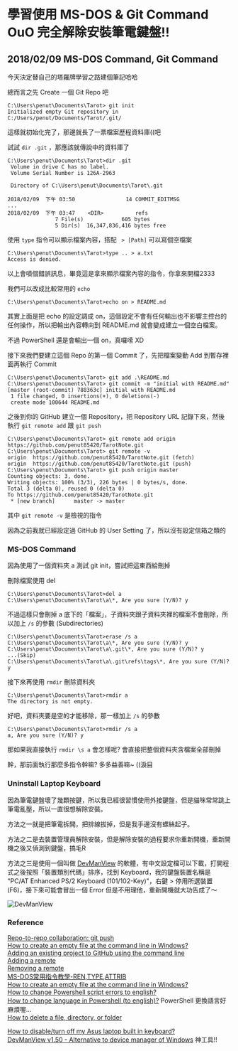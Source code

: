 # 學習使用 MS-DOS & Git Command OuO 完全解除安裝筆電鍵盤!!
## 2018/02/09 MS-DOS Command, Git Command

今天決定替自己的塔羅牌學習之路建個筆記哈哈

總而言之先 Create 一個 Git Repo 吧

```
C:\Users\penut\Documents\Tarot> git init
Initialized empty Git repository in C:/Users/penut/Documents/Tarot/.git/
```

這樣就初始化完了，那邊就長了一票檔案歷程資料庫((吧

試試 `dir .git` ，那應該就傳說中的資料庫了

```
C:\Users\penut\Documents\Tarot>dir .git
 Volume in drive C has no label.
 Volume Serial Number is 126A-2963

 Directory of C:\Users\penut\Documents\Tarot\.git

2018/02/09  下午 03:50                14 COMMIT_EDITMSG
...
2018/02/09  下午 03:47    <DIR>          refs
               7 File(s)            605 bytes
               5 Dir(s)  16,347,836,416 bytes free
```

使用 `type` 指令可以顯示檔案內容，搭配 ` > [Path]` 可以寫個空檔案

```
C:\Users\penut\Documents\Tarot>type .. > a.txt
Access is denied.
```

以上會噴個錯誤訊息，畢竟這是拿來顯示檔案內容的指令，你拿來開檔2333

我們可以改成比較常用的 `echo`

```
C:\Users\penut\Documents\Tarot>echo on > README.md
```

其實上面是把 echo 的設定調成 on，這個設定不會有任何輸出也不影響主控台的任何操作，所以把輸出內容轉向到 README.md 就會變成建立一個空白檔案。

不過 PowerShell 還是會輸出一個 on，真囉嗦 XD

接下來我們要建立這個 Repo 的第一個 Commit 了，先把檔案變動 Add 到暫存裡面再執行 Commit

```
C:\Users\penut\Documents\Tarot> git add .\README.md
C:\Users\penut\Documents\Tarot> git commit -m "initial with README.md"
[master (root-commit) 788363c] initial with README.md
 1 file changed, 0 insertions(+), 0 deletions(-)
 create mode 100644 README.md
```

之後到你的 GitHub 建立一個 Repository，把 Repository URL 記錄下來，然後執行 `git remote add` 跟 `git push`

```
C:\Users\penut\Documents\Tarot> git remote add origin https://github.com/penut85420/TarotNote.git
C:\Users\penut\Documents\Tarot> git remote -v
origin  https://github.com/penut85420/TarotNote.git (fetch)
origin  https://github.com/penut85420/TarotNote.git (push)
C:\Users\penut\Documents\Tarot> git push origin master
Counting objects: 3, done.
Writing objects: 100% (3/3), 226 bytes | 0 bytes/s, done.
Total 3 (delta 0), reused 0 (delta 0)
To https://github.com/penut85420/TarotNote.git
 * [new branch]      master -> master
```

其中 `git remote -v` 是檢視的指令

因為之前我就已經設定過 GitHub 的 User Setting 了，所以沒有設定信箱之類的

### MS-DOS Command

因為使用了一個資料夾 a 測試 git init，嘗試把這東西給刪掉

刪除檔案使用 del

```
C:\Users\penut\Documents\Tarot>del a
C:\Users\penut\Documents\Tarot\a\*, Are you sure (Y/N)? y
```

不過這樣只會刪掉 a 底下的「檔案」，子資料夾跟子資料夾裡的檔案不會刪除，所以加上 `/s` 的參數 (Subdirectories)

```
C:\Users\penut\Documents\Tarot>erase /s a
C:\Users\penut\Documents\Tarot\a\*, Are you sure (Y/N)? y
C:\Users\penut\Documents\Tarot\a\.git\*, Are you sure (Y/N)? y
...(Skip)
C:\Users\penut\Documents\Tarot\a\.git\refs\tags\*, Are you sure (Y/N)? y
```

接下來再使用 `rmdir` 刪除資料夾

```
C:\Users\penut\Documents\Tarot>rmdir a
The directory is not empty.
```

好吧，資料夾要是空的才能移除，那一樣加上 `/s` 的參數

```
C:\Users\penut\Documents\Tarot>rmdir /s a
a, Are you sure (Y/N)? y
```

那如果我直接執行 `rmdir \s a` 會怎樣呢? 會直接把整個資料夾含檔案全部刪掉

幹，那前面執行那麼多指令幹嘛? 多多益善嘛~ ((淚目

### Uninstall Laptop Keyboard

因為筆電鍵盤壞了幾顆按鍵，所以我已經很習慣使用外接鍵盤，但是貓咪常常跳上筆電亂壓，所以一直很想解除安裝。

方法之一就是把筆電拆開，把排線拔掉，但是我手邊沒有螺絲起子。

方法之二是去裝置管理員解除安裝，但是解除安裝的過程要求你重新開機，重新開機之後又偵測到鍵盤，搞毛R

方法之三是使用一個叫做 [DevManView](https://www.nirsoft.net/utils/device_manager_view.html) 的軟體，有中文設定檔可以下載，打開程式之後按照「裝置類別代碼」排序，找到 Keyboard，我的鍵盤裝置名稱是 "PC/AT Enhanced PS/2 Keyboard (101/102-Key)"，右鍵 > 停用所選裝置(F6)，接下來可能會冒出一個 Error 但是不用理他，重新開機就大功告成了～

![DevManView](https://i.imgur.com/sqFRNNB.png)

### Reference

[Repo-to-repo collaboration: git push](https://goo.gl/Ycu6Ka)  
[How to create an empty file at the command line in Windows?](https://goo.gl/p5TqeL)  
[Adding an existing project to GitHub using the command line](https://goo.gl/oCBR9a)  
[Adding a remote](https://goo.gl/jwUD2Y)  
[Removing a remote](https://goo.gl/BCwkV8)  
[MS-DOS常用指令教學-REN,TYPE,ATTRIB](https://goo.gl/fPib1c)  
[How to create an empty file at the command line in Windows?](https://goo.gl/ZoUf6c)  
[How to change Powershell script errors to english?](https://goo.gl/opfp9v)  
[How to change language in Powershell (to english)?](https://goo.gl/EsAZBF) PowerShell 更換語言好麻煩喔...  
[How to delete a file, directory, or folder](https://goo.gl/3JN7NR)  

[How to disable/turn off my Asus laptop built in keyboard?](https://goo.gl/2P5uin)  
[DevManView v1.50 - Alternative to device manager of Windows](https://goo.gl/knWJXs) 神工具!!